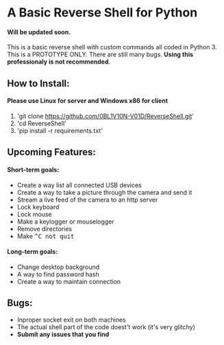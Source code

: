 # A Basic Reverse Shell for Python

#### Will be updated soon.

This is a basic reverse shell with custom commands all coded in Python 3. This is a PROTOTYPE ONLY. There are still many bugs. **Using this professionaly is not recommended**.

## How to Install:
#### Please use Linux for server and Windows x86 for client
1. 'git clone https://github.com/0BL1V10N-V01D/ReverseShell.git'
2. 'cd ReverseShell'
3. 'pip install -r requirements.txt'

## Upcoming Features:
#### Short-term goals:
* Create a way list all connected USB devices
* Create a way to take a picture through the camera and send it
* Stream a live feed of the camera to an http server
* Lock keyboard
* Lock mouse
* Make a keylogger or mouselogger
* Remove directories
* Make <kbd>^C<kbd> not quit
#### Long-term goals:
* Change desktop background
* A way to find password hash
* Create a way to maintain connection

## Bugs:
* Inproper socket exit on both machines
* The actual shell part of the code doest't work (it's very glitchy)
* __Submit any issues that you find__
